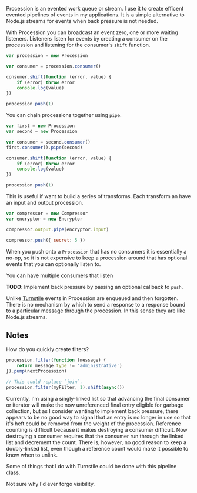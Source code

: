 Procession is an evented work queue or stream. I use it to create efficent
evented pipelines of events in my applications. It is a simple alternative to
Node.js streams for events when back pressure is not needed.

With Procession you can broadcast an event zero, one or more waiting listeners.
Listeners listen for events by creating a consumer on the procession and
listening for the consumer's `shift` function.

```javascript
var procession = new Procession

var consumer = procession.consumer()

consumer.shift(function (error, value) {
    if (error) throw error
    console.log(value)
})

procession.push(1)
```

You can chain processions together using `pipe`.

```javascript
var first = new Procession
var second = new Procession

var consumer = second.consumer()
first.consumer().pipe(second)

consumer.shift(function (error, value) {
    if (error) throw error
    console.log(value)
})

procession.push(1)
```

This is useful if want to build a series of transforms. Each transform an have
an input and output procession.

```javascript
var compressor = new Compressor
var encryptor = new Encryptor

compressor.output.pipe(encryptor.input)

compressor.push({ secret: 5 })
```

When you push onto a `Procession` that has no consumers it is essentially a
no-op, so it is not expensive to keep a procession around that has optional
events that you can optionally listen to.

You can have multiple consumers that listen

**TODO**: Implement back pressure by passing an optional callback to `push`.

Unlike [Turnstile](https://github.com/bigeasy/turnstile) events in Procession
are enqueued and then forgotten. There is no mechanism by which to send a
response to a response bound to a particular message through the procession. In
this sense they are like Node.js streams.

## Notes

How do you quickly create filters?

```javascript
procession.filter(function (message) {
    return message.type != 'administrative')
}).pump(nextProcession)

// This could replace `join`.
procession.filter(myFilter, 1).shift(async())
```

Currently, I'm using a singly-linked list so that advancing the final consumer
or iterator will make the now unreferenced final entry eligible for garbage
collection, but as I consider wanting to implement back pressure, there appears
to be no good way to signal that an entry is no longer in use so that it's heft
could be removed from the weight of the procession. Reference counting is
difficult because it makes destroying a consumer difficult. Now destroying a
consumer requires that the consumer run through the linked list and decrement
the count. There is, however, no good reason to keep a doubly-linked list, even
though a reference count would make it possible to know when to unlink.

Some of things that I do with Turnstile could be done with this pipeline class.

Not sure why I'd ever forgo visibility.
